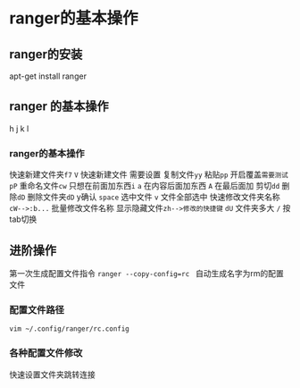 # ranger的基本操作

## ranger的安装

apt-get install ranger

## ranger 的基本操作
h
j
k
l
### ranger的基本操作
快速新建文件夹`f7` 
`V` 快速新建文件 需要设置
复制文件`yy` 
粘贴`pp` 开启覆盖`需要测试` `pP` 
重命名文件`cw` 只想在前面加东西`i` `a` 在内容后面加东西 `A` 在最后面加
剪切`dd` 
删除`dD` 
删除文件夹`dD` y确认
`space` 选中文件
`v` 文件全部选中
快速修改文件夹名称 `cW-->:b...` 批量修改文件名称
显示隐藏文件`zh-->修改的快捷键` 
`dU` 文件夹多大
`/` 按tab切换
## 进阶操作
第一次生成配置文件指令
`ranger --copy-config=rc ` 自动生成名字为rm的配置文件
### 配置文件路径
`vim ~/.config/ranger/rc.config` 
### 各种配置文件修改
快速设置文件夹跳转连接

